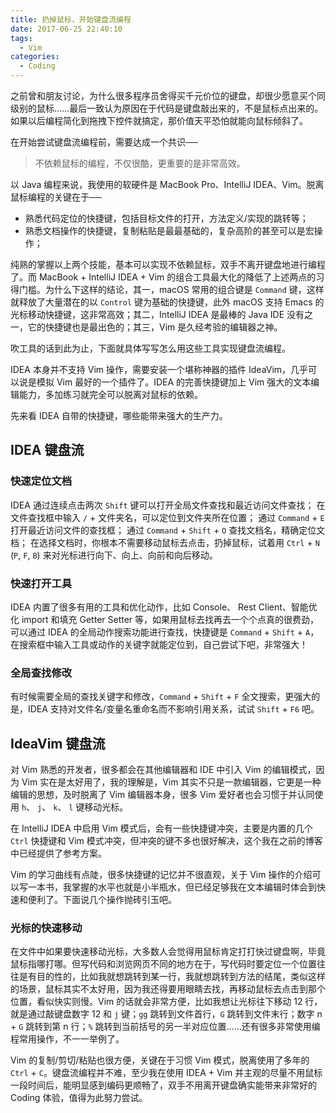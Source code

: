 ```yaml
---
title: 扔掉鼠标，开始键盘流编程
date: 2017-06-25 22:40:10
tags:
  - Vim
categories:
  - Coding
---
```



之前曾和朋友讨论，为什么很多程序员舍得买千元价位的键盘，却很少愿意买个同级别的鼠标……最后一致认为原因在于代码是键盘敲出来的，不是鼠标点出来的。如果以后编程简化到拖拽下控件就搞定，那价值天平恐怕就能向鼠标倾斜了。

<!-- more -->

在开始尝试键盘流编程前，需要达成一个共识──

> 不依赖鼠标的编程，不仅很酷，更重要的是非常高效。

以 Java 编程来说，我使用的软硬件是 MacBook Pro、IntelliJ IDEA、Vim。脱离鼠标编程的关键在于──

- 熟悉代码定位的快捷键，包括目标文件的打开，方法定义/实现的跳转等；
- 熟悉文档操作的快捷键，复制粘贴是最最基础的，复杂高阶的甚至可以是宏操作；

纯熟的掌握以上两个技能，基本可以实现不依赖鼠标，双手不离开键盘地进行编程了。而 MacBook + IntelliJ IDEA + Vim 的组合工具最大化的降低了上述两点的习得门槛。为什么下这样的结论，其一，macOS 常用的组合键是 `Command` 键，这样就释放了大量潜在的以 `Control` 键为基础的快捷键，此外 macOS 支持 Emacs 的光标移动快捷键，这非常高效；其二，IntelliJ IDEA 是最棒的 Java IDE 没有之一，它的快捷键也是最出色的；其三，Vim 是久经考验的编辑器之神。

吹工具的话到此为止，下面就具体写写怎么用这些工具实现键盘流编程。

IDEA 本身并不支持 Vim 操作，需要安装一个堪称神器的插件 IdeaVim，几乎可以说是模拟 Vim 最好的一个插件了。IDEA 的完善快捷键加上 Vim 强大的文本编辑能力，多加练习就完全可以脱离对鼠标的依赖。

先来看 IDEA 自带的快捷键，哪些能带来强大的生产力。

## IDEA 键盘流

### 快速定位文档

IDEA 通过连续点击两次 `Shift` 键可以打开全局文件查找和最近访问文件查找；
在文件查找框中输入 `/` + 文件夹名，可以定位到文件夹所在位置；
通过 `Command` + `E` 打开最近访问文件的查找框；
通过 `Command` + `Shift` + `O` 查找文档名，精确定位文档；
在选择文档时，你根本不需要移动鼠标去点击，扔掉鼠标，试着用 `Ctrl` + `N` (`P`, `F`, `B`) 来对光标进行向下、向上、向前和向后移动。

### 快速打开工具

IDEA 内置了很多有用的工具和优化动作，比如 Console、 Rest Client、智能优化 import 和填充 Getter Setter 等，如果用鼠标去找再去一个个点真的很费劲，可以通过 IDEA 的全局动作搜索功能进行查找，快捷键是 `Command` + `Shift` + `A`，在搜索框中输入工具或动作的关键字就能定位到，自己尝试下吧，非常强大！

### 全局查找修改

有时候需要全局的查找关键字和修改，`Command` + `Shift` + `F` 全文搜索，更强大的是，IDEA 支持对文件名/变量名重命名而不影响引用关系，试试 `Shift` + `F6` 吧。

## IdeaVim 键盘流

对 Vim 熟悉的开发者，很多都会在其他编辑器和 IDE 中引入 Vim 的编辑模式，因为 Vim 实在是太好用了，我的理解是，Vim 其实不只是一款编辑器，它更是一种编辑的思想，及时脱离了 Vim 编辑器本身，很多 Vim 爱好者也会习惯于并认同使用 `h`、 `j`、 `k`、 `l` 键移动光标。

在 IntelliJ IDEA 中启用 Vim 模式后，会有一些快捷键冲突，主要是内置的几个 `Ctrl` 快捷键和 Vim 模式冲突，但冲突的键不多也很好解决，这个我在之前的博客中已经提供了参考方案。

Vim 的学习曲线有点陡，很多快捷键的记忆并不很直观，关于 Vim 操作的介绍可以写一本书，我掌握的水平也就是小半瓶水，但已经足够我在文本编辑时体会到快速和便利了。下面说几个操作抛砖引玉吧。

### 光标的快速移动

在文件中如果要快速移动光标，大多数人会觉得用鼠标肯定打打快过键盘啊，毕竟鼠标指哪打哪。但写代码和浏览网页不同的地方在于，写代码时要定位一个位置往往是有目的性的，比如我就想跳转到某一行，我就想跳转到方法的结尾，类似这样的场景，鼠标其实不太好用，因为我还得要用眼睛去找，再移动鼠标去点击到那个位置，看似快实则慢。Vim 的话就会非常方便，比如我想让光标往下移动 12 行，就是通过敲键盘数字 12 和 `j` 键；`gg` 跳转到文件首行，`G` 跳转到文件末行；数字 n + `G` 跳转到第 n 行；`%` 跳转到当前括号的另一半对应位置……还有很多非常使用编程常用操作，不一一举例了。

Vim 的复制/剪切/粘贴也很方便，关键在于习惯 Vim 模式，脱离使用了多年的 `Ctrl` + `C`。键盘流编程并不难，至少我在使用 IDEA + Vim 并主观的尽量不用鼠标一段时间后，能明显感到编码更顺畅了，双手不用离开键盘确实能带来非常好的 Coding 体验，值得为此努力尝试。
